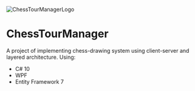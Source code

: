 ![ChessTourManagerLogo](https://user-images.githubusercontent.com/59678267/227247806-2777591d-a01a-4f51-bec7-5d172ad2865e.png)

# ChessTourManager

A project of implementing chess-drawing system using client-server and layered architecture.
Using:
- C# 10
- WPF
- Entity Framework 7

